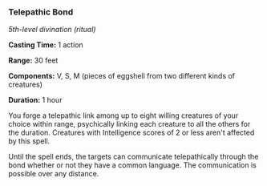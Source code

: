 ### Telepathic Bond

*5th-level divination (ritual)*

**Casting Time:** 1 action

**Range:** 30 feet

**Components:** V, S, M (pieces of eggshell from two different kinds of creatures)

**Duration:** 1 hour

You forge a telepathic link among up to eight willing creatures of your choice within range, psychically linking each creature to all the others for the duration. Creatures with Intelligence scores of 2 or less aren't affected by this spell.

Until the spell ends, the targets can communicate telepathically through the bond whether or not they have a common language. The communication is possible over any distance.